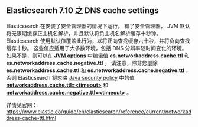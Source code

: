 ## Elasticsearch 7.10 之 DNS cache settings




Elasticsearch 在安装了安全管理器的情况下运行。 有了安全管理器， JVM 默认将无限期缓存正主机名解析，并且默认将负主机名解析缓存十秒钟。 Elasticsearch 使用默认值覆盖此行为，以将正向查找缓存六十秒，并将负向查找缓存十秒。 这些值应适用于大多数环境，包括 DNS 分辨率随时间变化的环境。 如果不是，则可以在  **[JVM options](https://www.elastic.co/guide/en/elasticsearch/reference/current/jvm-options.html)** 中编辑值 **es.networkaddress.cache.ttl** 和 **es.networkaddress.cache.negative.ttl** 。 请注意，除非您删除 **es.networkaddress.cache.ttl** 和 **es.networkaddress.cache.negative.ttl** ，否则 Elasticsearch 将忽略 [Java security policy](https://docs.oracle.com/javase/8/docs/technotes/guides/security/PolicyFiles.html) 中的值 **[networkaddress.cache.ttl=\<timeout>](https://docs.oracle.com/javase/8/docs/technotes/guides/net/properties.html)** 和 **[networkaddress.cache.negative.ttl=\<timeout>](https://docs.oracle.com/javase/8/docs/technotes/guides/net/properties.html)** 。 

详情见官网：https://www.elastic.co/guide/en/elasticsearch/reference/current/networkaddress-cache-ttl.html
